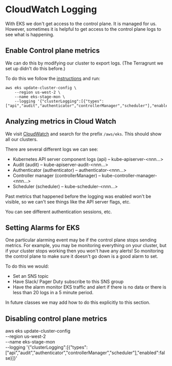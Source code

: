 # CloudWatch Logging

With EKS we don't get access to the control plane.  It is managed for us.  However, sometimes it is helpful to get access to the control plane logs to see what is happening.  

## Enable Control plane metrics

We can do this by modifying our cluster to export logs.  (The Terragrunt we set up didn't do this before.)

To do this we follow the [instructions](https://docs.aws.amazon.com/eks/latest/userguide/control-plane-logs.html) and run: 

```
aws eks update-cluster-config \
    --region us-west-2 \
    --name eks-stage-mon \
    --logging '{"clusterLogging":[{"types":["api","audit","authenticator","controllerManager","scheduler"],"enabled":true}]}'
```

## Analyzing metrics in Cloud Watch


We visit [CloudWatch](https://console.aws.amazon.com/cloudwatch/home#logs:prefix=/aws/eks) and search for the prefix `/aws/eks`.  This should show all our clusters. 


There are several different logs we can see: 



* Kubernetes API server component logs (api) – kube-apiserver-<nnn...>
* Audit (audit) – kube-apiserver-audit-<nnn...>
* Authenticator (authenticator) – authenticator-<nnn...>
* Controller manager (controllerManager) – kube-controller-manager-<nnn...>
* Scheduler (scheduler) – kube-scheduler-<nnn...>

Past metrics that happened before the logging was enabled won't be visible, so we can't see things like the API server flags, etc. 

You can see different authentication sessions, etc. 

## Setting Alarms for EKS

One particular alarming event may be if the control plane stops sending metrics.  For example, you may be monitoring everything on your cluster, but if your cluster stops working then you won't have any alerts!  So monitoring the control plane to make sure it doesn't go down is a good alarm to set. 

To do this we would: 

* Set an SNS topic
* Have Slack/ Pager Duty subscribe to this SNS group
* Have the alarm monitor EKS traffic and alert if there is no data or there is less than 20 logs in a 5 minute period. 

In future classes we may add how to do this explicitly to this section. 

## Disabling control plane metrics

aws eks update-cluster-config \
    --region us-west-2 \
    --name eks-stage-mon \
    --logging '{"clusterLogging":[{"types":["api","audit","authenticator","controllerManager","scheduler"],"enabled":false}]}'
